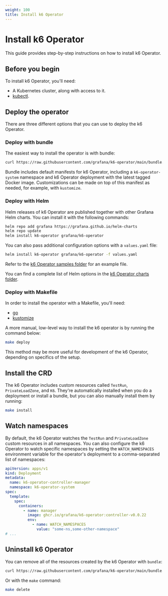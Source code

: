```yaml
---
weight: 100
title: Install k6 Operator
---
```


# Install k6 Operator

This guide provides step-by-step instructions on how to install k6 Operator.

## Before you begin

To install k6 Operator, you'll need:

- A Kubernetes cluster, along with access to it.
- [kubectl](https://kubernetes.io/docs/tasks/tools/#kubectl).

## Deploy the operator

There are three different options that you can use to deploy the k6 Operator.

### Deploy with bundle

The easiest way to install the operator is with bundle:

```bash
curl https://raw.githubusercontent.com/grafana/k6-operator/main/bundle.yaml | kubectl apply -f -
```

Bundle includes default manifests for k6 Operator, including a `k6-operator-system` namespace and k6 Operator deployment with the latest tagged Docker image. Customizations can be made on top of this manifest as needed, for example, with `kustomize`.

### Deploy with Helm

Helm releases of k6 Operator are published together with other Grafana Helm charts. You can install it with the following commands:

```bash
helm repo add grafana https://grafana.github.io/helm-charts
helm repo update
helm install k6-operator grafana/k6-operator
```

You can also pass additional configuration options with a `values.yaml` file:

```bash
helm install k6-operator grafana/k6-operator -f values.yaml
```

Refer to the [k6 Operator samples folder](https://github.com/grafana/k6-operator/blob/main/charts/k6-operator/samples/customAnnotationsAndLabels.yaml) for an example file.

You can find a complete list of Helm options in the [k6 Operator charts folder](https://github.com/grafana/k6-operator/blob/main/charts/k6-operator/README.md).

### Deploy with Makefile

In order to install the operator with a Makefile, you'll need:

- [go](https://go.dev/doc/install)
- [kustomize](https://kubectl.docs.kubernetes.io/installation/kustomize/)

A more manual, low-level way to install the k6 operator is by running the command below:

```bash
make deploy
```

This method may be more useful for development of the k6 Operator, depending on specifics of the setup.

## Install the CRD

The k6 Operator includes custom resources called `TestRun`, `PrivateLoadZone`, and `K6`. They're automatically installed when you do a deployment or install a bundle, but you can also manually install them by running:

```bash
make install
```

## Watch namespaces

By default, the k6 Operator watches the `TestRun` and `PrivateLoadZone` custom resources in all namespaces.
You can also configure the k6 Operator to watch specific namespaces by setting the `WATCH_NAMESPACES` environment variable for the operator's deployment to a comma-separated list of namespaces:

```yaml
apiVersion: apps/v1
kind: Deployment
metadata:
  name: k6-operator-controller-manager
  namespace: k6-operator-system
spec:
  template:
    spec:
      containers:
        - name: manager
          image: ghcr.io/grafana/k6-operator:controller-v0.0.22
          env:
            - name: WATCH_NAMESPACES
              value: "some-ns,some-other-namespace"
# ...
```

## Uninstall k6 Operator

You can remove all of the resources created by the k6 Operator with `bundle`:

```bash
curl https://raw.githubusercontent.com/grafana/k6-operator/main/bundle.yaml | kubectl delete -f -
```

Or with the `make` command:

```bash
make delete
```
